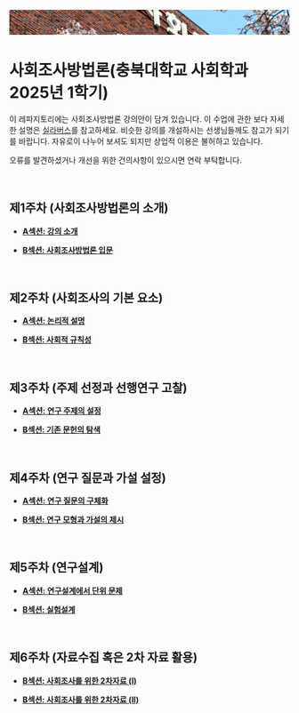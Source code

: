 <p align="center">
  <img src="https://github.com/hxk271/Syllabi/blob/main/sb1.jpg">
</p>

# 사회조사방법론(충북대학교 사회학과 2025년 1학기)


이 레파지토리에는 사회조사방법론 강의안이 담겨 있습니다. 이 수업에 관한 보다 자세한 설명은 [실라버스](https://github.com/hxk271/Syllabi/blob/main/5663014(2025-1).pdf)를 참고하세요. 비슷한 강의를 개설하시는 선생님들께도 참고가 되기를 바랍니다. 자유로이 나누어 보셔도 되지만 상업적 이용은 불허하고 있습니다.

오류를 발견하셨거나 개선을 위한 건의사항이 있으시면 연락 부탁합니다.

<br/>

## 제1주차 (사회조사방법론의 소개)

-  [**A섹션: 강의 소개**](https://github.com/hxk271/SocResMets/blob/main/Beamer_사회조사방법론_W01A.pdf)

-  [**B섹션: 사회조사방법론 입문**](https://github.com/hxk271/SocResMets/blob/main/Beamer_사회조사방법론_W01B.pdf)


<br/>

## 제2주차 (사회조사의 기본 요소)

-  [**A섹션: 논리적 설명**](https://github.com/hxk271/SocResMets/blob/main/Beamer_사회조사방법론_W02A.pdf)

-  [**B섹션: 사회적 규칙성**](https://github.com/hxk271/SocResMets/blob/main/Beamer_사회조사방법론_W02B.pdf)


<br/>

## 제3주차 (주제 선정과 선행연구 고찰)

-  [**A섹션: 연구 주제의 설정**](https://github.com/hxk271/SocResMets/blob/main/Beamer_사회조사방법론_W03A.pdf)

-  [**B섹션: 기존 문헌의 탐색**](https://github.com/hxk271/SocResMets/blob/main/Beamer_사회조사방법론_W03B.pdf)


<br/>

## 제4주차 (연구 질문과 가설 설정)

-  [**A섹션: 연구 질문의 구체화**](https://github.com/hxk271/SocResMets/blob/main/Beamer_사회조사방법론_W04A.pdf)

-  [**B섹션: 연구 모형과 가설의 제시**](https://github.com/hxk271/SocResMets/blob/main/Beamer_사회조사방법론_W04B.pdf)


<br/>

## 제5주차 (연구설계)

-  [**A섹션: 연구설계에서 단위 문제**](https://github.com/hxk271/SocResMets/blob/main/Beamer_사회조사방법론_W05A.pdf)

-  [**B섹션: 실험설계**](https://github.com/hxk271/SocResMets/blob/main/Beamer_사회조사방법론_W05B.pdf)


<br/>

## 제6주차 (자료수집 혹은 2차 자료 활용)

-  [**B섹션: 사회조사를 위한 2차자료 (I)**](https://github.com/hxk271/SocResMets/blob/main/Beamer_사회조사방법론_W06A.pdf)

-  [**B섹션: 사회조사를 위한 2차자료 (II)**](https://github.com/hxk271/SocResMets/blob/main/Beamer_사회조사방법론_W06B.pdf)


